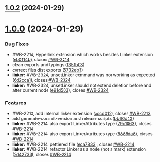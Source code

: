## [1.0.2](https://github.com/opendigitaleducation/edifice-tiptap-extensions/compare/v1.0.1...v1.0.2) (2024-01-29)



# [1.0.0](https://github.com/opendigitaleducation/edifice-tiptap-extensions/compare/v1.0.1-dev.6...v1.0.0) (2024-01-29)


### Bug Fixes

* #WB-2214, Hyperlink extension which works besides Linker extension ([eb0114b](https://github.com/opendigitaleducation/edifice-tiptap-extensions/commit/eb0114be52b3e2393a96d3a4e2d9d84f1084e342)), closes [#WB-2214](https://github.com/opendigitaleducation/edifice-tiptap-extensions/issues/WB-2214)
* clean exports and typings ([f35fb03](https://github.com/opendigitaleducation/edifice-tiptap-extensions/commit/f35fb03f49a953d463242f256137f06e791b4ea9))
* correct files dist exports ([5732eb3](https://github.com/opendigitaleducation/edifice-tiptap-extensions/commit/5732eb35283f76c983bdbd71e88c035b6249af4f))
* **linker:** #WB-2324, unsetLinker command was not working as expected ([6d2cca1](https://github.com/opendigitaleducation/edifice-tiptap-extensions/commit/6d2cca1bdb1e8ac6e9c0af9ee44fead1bf601286)), closes [#WB-2324](https://github.com/opendigitaleducation/edifice-tiptap-extensions/issues/WB-2324)
* **linker:** #WB-2324, unsetLinker should not extend deletion before and after current node ([e91d503](https://github.com/opendigitaleducation/edifice-tiptap-extensions/commit/e91d5038d41ae38e528190b17955e25ac4b98c19)), closes [#WB-2324](https://github.com/opendigitaleducation/edifice-tiptap-extensions/issues/WB-2324)


### Features

* #WB-2213, add internal linker extension ([accd012](https://github.com/opendigitaleducation/edifice-tiptap-extensions/commit/accd01201176eb34b77c3c4814ef1cba11b9f901)), closes [#WB-2213](https://github.com/opendigitaleducation/edifice-tiptap-extensions/issues/WB-2213)
* add generate-commit-version and release scripts ([bb86d43](https://github.com/opendigitaleducation/edifice-tiptap-extensions/commit/bb86d4309a81e15a0a5363a16fe4ce99844d68bb))
* **linker:** #WB-2214, also export LinkerAttributes type ([79c1863](https://github.com/opendigitaleducation/edifice-tiptap-extensions/commit/79c18637efabcb8f32186b7f14c21f1a68cf95b4)), closes [#WB-2214](https://github.com/opendigitaleducation/edifice-tiptap-extensions/issues/WB-2214)
* **linker:** #WB-2214, also export LinkerAttributes type ([5885da8](https://github.com/opendigitaleducation/edifice-tiptap-extensions/commit/5885da851b49bb5b4b6311df952337943cd26499)), closes [#WB-2214](https://github.com/opendigitaleducation/edifice-tiptap-extensions/issues/WB-2214)
* **linker:** #WB-2214, pettiered file ([eca7833](https://github.com/opendigitaleducation/edifice-tiptap-extensions/commit/eca7833cee82a01d85dc1d5ecd6a046f70711da7)), closes [#WB-2214](https://github.com/opendigitaleducation/edifice-tiptap-extensions/issues/WB-2214)
* **linker:** #WB-2214, refactor Linker as a node (not a mark) extension ([2d42733](https://github.com/opendigitaleducation/edifice-tiptap-extensions/commit/2d427333318eebd49762dd11f784ad4db57a5867)), closes [#WB-2214](https://github.com/opendigitaleducation/edifice-tiptap-extensions/issues/WB-2214)



